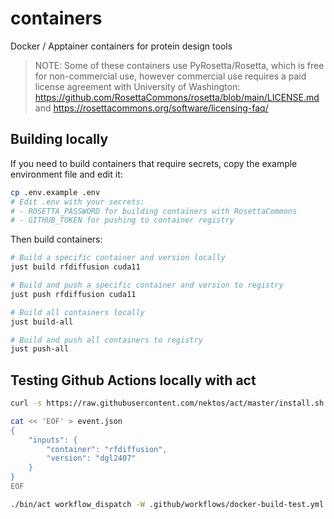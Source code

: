 # containers
Docker / Apptainer containers for protein design tools

> NOTE: Some of these containers use PyRosetta/Rosetta, which is free for non-commercial use, however commercial use requires a paid license agreement with University of Washington: https://github.com/RosettaCommons/rosetta/blob/main/LICENSE.md and https://rosettacommons.org/software/licensing-faq/

## Building locally

If you need to build containers that require secrets, copy the example environment file and edit it:

```bash
cp .env.example .env
# Edit .env with your secrets:
# - ROSETTA_PASSWORD for building containers with RosettaCommons
# - GITHUB_TOKEN for pushing to container registry
```

Then build containers:

```bash
# Build a specific container and version locally
just build rfdiffusion cuda11

# Build and push a specific container and version to registry
just push rfdiffusion cuda11

# Build all containers locally
just build-all

# Build and push all containers to registry
just push-all
```

## Testing Github Actions locally with act

```bash
curl -s https://raw.githubusercontent.com/nektos/act/master/install.sh | bash

cat << 'EOF' > event.json
{
    "inputs": {
        "container": "rfdiffusion",
        "version": "dgl2407"
    }
}
EOF

./bin/act workflow_dispatch -W .github/workflows/docker-build-test.yml -e event.json
```